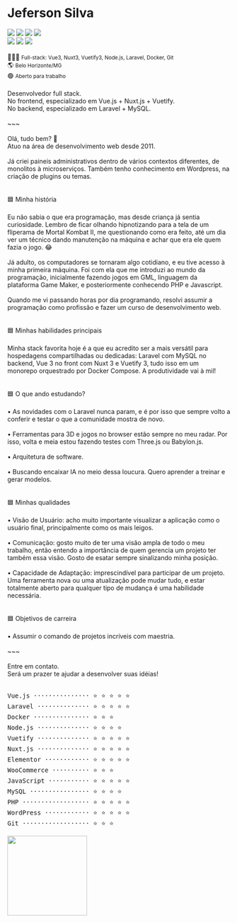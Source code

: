 # Jeferson Silva

<!--curriculum:start-->
<a href="https://www.linkedin.com/in/jeferson-siqueira/" target="_blank"><img loading="lazy" src="https://img.shields.io/badge/-LinkedIn-%230077B5?style=for-the-badge&logo=linkedin&logoColor=white" target="_blank"></a>
<a href="https://github.com/jeff-silva/jeff-silva" target="_blank"><img loading="lazy" src="https://img.shields.io/badge/Github-000?style=for-the-badge&logo=github" target="_blank"></a>
<a href="https://jeff-silva.github.io" target="_blank"><img loading="lazy" src="https://img.shields.io/badge/Portfolio-000000?style=for-the-badge&logo=About.me" target="_blank"></a>
<a href="https://raw.githubusercontent.com/jeff-silva/jeff-silva/main/data/cv-jeferson-silva.pdf" target="_blank"><img loading="lazy" src="https://img.shields.io/badge/Curriculo-000000?style=for-the-badge&logo=About.me" target="_blank"></a>
<br />
<a href="https://wa.me/message/NG7A2SW25XIEI1" target="_blank"><img loading="lazy" src="https://img.shields.io/badge/WhatsApp-25D366?style=for-the-badge&logo=whatsapp&logoColor=white" target="_blank"></a>
<a href="mailto:jeferson.i.silva@gmail.com" target="_blank"><img loading="lazy" src="https://img.shields.io/badge/Gmail-D14836?style=for-the-badge&logo=gmail&logoColor=white" target="_blank"></a>
<a href="tel:+5531995271426" target="_blank"><img loading="lazy" src="https://img.shields.io/badge/(31) 99527 1426-000000?style=for-the-badge&logoColor=white" target="_blank"></a>
<br /><br />
👨🏻‍💻 <small>Full-stack: Vue3, Nuxt3, Vuetify3, Node.js, Laravel, Docker, Git</small><br />
🌎 <small>Belo Horizonte/MG</small><br />
🟢 <small>Aberto para trabalho</small><br />
<br />
Desenvolvedor full stack.<br />    No frontend, especializado em Vue.js + Nuxt.js + Vuetify.<br />    No backend, especializado em Laravel + MySQL.<br />    <br />    ~~~<br />    <br />    Olá, tudo bem? 👋<br />    Atuo na área de desenvolvimento web desde 2011.<br />    <br />    Já criei paineis administrativos dentro de vários contextos diferentes, de monolitos à microserviços. Também tenho conhecimento em Wordpress, na criação de plugins ou temas.<br />    <br />    <br />    🟦 Minha história<br />    <br />    Eu não sabia o que era programação, mas desde criança já sentia curiosidade. Lembro de ficar olhando hipnotizando para a tela de um fliperama de Mortal Kombat II, me questionando como era feito, até um dia ver um técnico dando manutenção na máquina e achar que era ele quem fazia o jogo. 😂<br />    <br />    Já adulto, os computadores se tornaram algo cotidiano, e eu tive acesso à minha primeira máquina. Foi com ela que me introduzi ao mundo da programação, inicialmente fazendo jogos em GML, linguagem da plataforma Game Maker, e posteriormente conhecendo PHP e Javascript.<br />    <br />    Quando me vi passando horas por dia programando, resolvi assumir a programação como profissão e fazer um curso de desenvolvimento web.<br />    <br />    <br />    🟦 Minhas habilidades principais<br />    <br />    Minha stack favorita hoje é a que eu acredito ser a mais versátil para hospedagens compartilhadas ou dedicadas: Laravel com MySQL no backend, Vue 3 no front com Nuxt 3 e Vuetify 3, tudo isso em um monorepo orquestrado por Docker Compose. A produtividade vai à mil!<br />    <br />    <br />    🟦 O que ando estudando?<br />    <br />    • As novidades com o Laravel nunca param, e é por isso que sempre volto a conferir e testar o que a comunidade mostra de novo.<br />    <br />    • Ferramentas para 3D e jogos no browser estão sempre no meu radar. Por isso, volta e meia estou fazendo testes com Three.js ou Babylon.js.<br />    <br />    • Arquitetura de software.<br />    <br />    • Buscando encaixar IA no meio dessa loucura. Quero aprender a treinar e gerar modelos.<br />    <br />    <br />    🟦 Minhas qualidades<br />    <br />    • Visão de Usuário: acho muito importante visualizar a aplicação como o usuário final, principalmente como os mais leigos.<br />    <br />    • Comunicação: gosto muito de ter uma visão ampla de todo o meu trabalho, então entendo a importância de quem gerencia um projeto ter também essa visão. Gosto de esatar sempre sinalizando minha posição.<br />    <br />    • Capacidade de Adaptação: imprescindível para participar de um projeto. Uma ferramenta nova ou uma atualização pode mudar tudo, e estar totalmente aberto para qualquer tipo de mudança é uma habilidade necessária.<br />    <br />    <br />    🟦 Objetivos de carreira<br />    <br />    • Assumir o comando de projetos incríveis com maestria.<br />    <br />    ~~~<br />    <br />    Entre em contato.<br />    Será um prazer te ajudar a desenvolver suas idéias!
<br /><br />
<pre>
Vue.js ··············· ⭐ ⭐ ⭐ ⭐ ⭐ 
Laravel ·············· ⭐ ⭐ ⭐ ⭐ ⭐ 
Docker ··············· ⭐ ⭐ ⭐ 
Node.js ·············· ⭐ ⭐ ⭐ ⭐ 
Vuetify ·············· ⭐ ⭐ ⭐ ⭐ ⭐ 
Nuxt.js ·············· ⭐ ⭐ ⭐ ⭐ ⭐ 
Elementor ············ ⭐ ⭐ ⭐ ⭐ ⭐ 
WooCommerce ·········· ⭐ ⭐ ⭐ 
JavaScript ··········· ⭐ ⭐ ⭐ ⭐ ⭐ 
MySQL ················ ⭐ ⭐ ⭐ ⭐ 
PHP ·················· ⭐ ⭐ ⭐ ⭐ ⭐ 
WordPress ············ ⭐ ⭐ ⭐ ⭐ ⭐ 
Git ·················· ⭐ ⭐ ⭐ 
</pre>
<!--curriculum:final-->

<img loading="lazy" height="180em" src="https://github-readme-stats.vercel.app/api/top-langs/?username=jeff-silva&layout=compact&langs_count=7&theme=dracula" />

<!-- :house:    Belo Horizonte/MG <br>
:iphone:   <img src="https://img.shields.io/badge/&#x2b;&#x35;&#x35;&#160;&#x28;&#x33;&#x31;&#x29;&#160;&#x39;&#x39;&#x35;&#x32;&#x37;&#x2010;&#x31;&#x34;&#x32;&#x36;-ffffff"><br>
:envelope:  jeferson.i.silva@gmail.com

&#x6a;&#x65;&#x66;&#x65;&#x72;&#x73;&#x6f;&#x6e;&#x2e;&#x69;&#x2e;&#x73;&#x69;&#x6c;&#x76;&#x61;&#x40;&#x67;&#x6d;&#x61;&#x69;&#x6c;&#x2e;&#x63;&#x6f;&#x6d; -->

<!-- #### Hi, im Jeferson 👋
I have been a web developer since 2011.
I am an enthusiast of simple tools that help me focus only on the business rules of the system.

<h3 align="center">Skills</h3>
<p align="center">
    <img height="25px" src="https://img.shields.io/badge/MySQL-004260?style=for-the-badge&logo=mysql&logoColor=white">
    <img height="25px" src="https://img.shields.io/badge/PHP-7377ad?style=for-the-badge&logo=php&logoColor=ffffff">
    <img height="25px" src="https://img.shields.io/badge/Laravel-FF2D20?style=for-the-badge&logo=laravel&logoColor=white">
    <img height="25px" src="https://img.shields.io/badge/CSS-3595cf?style=for-the-badge&logo=css&logoColor=white">
    <img height="25px" src="https://img.shields.io/badge/HTML5-dd4b25"/>
    <img height="25px" src="https://img.shields.io/badge/Javascript-f0d53c"/>
    <br>
    <img height="25px" src="https://img.shields.io/badge/Wordpress-207196?style=for-the-badge&logo=wordpress&logoColor=ffffff">
    <img height="25px" src="https://img.shields.io/badge/Docker-2392e6"/>
    <img height="25px" src="https://img.shields.io/badge/Vue.js-35495E?style=for-the-badge&logo=vue.js&logoColor=4FC08D">
    <img height="25px" src="https://img.shields.io/badge/nuxt.js-00C58E?style=for-the-badge&logo=nuxt.js&logoColor=white">
    <img height="25px" src="https://img.shields.io/badge/Bootstrap-563D7C?style=for-the-badge&logo=bootstrap&logoColor=white">
    <br>
    <img height="25px" src="https://img.shields.io/badge/Unity-100000?style=for-the-badge&logo=unity&logoColor=white">
    <img height="25px" src=" https://img.shields.io/badge/Git-F05032?style=for-the-badge&logo=git&logoColor=white">
    <img height="25px" src="https://img.shields.io/badge/firebase-ffca28?style=for-the-badge&logo=firebase&logoColor=black">
    <img height="25px" src="https://img.shields.io/badge/jQuery-0769AD?style=for-the-badge&logo=jquery&logoColor=white">
    <img height="25px" src="https://img.shields.io/badge/Three.js-eeeeee?style=for-the-badge&logo=three.js&logoColor=000000">
</p>


<h5 align="center">Contact-me</h5>

<p align="center">
    <a href="https://www.linkedin.com/in/jeferson-siqueira/" target="_blank">
        <img src="https://img.shields.io/badge/LinkedIn-0077B5?style=for-the-badge&logo=linkedin&logoColor=white"/>
    </a>
    <a href="https://wa.me/message/NG7A2SW25XIEI1" target="_blank">
        <img src="https://img.shields.io/badge/WhatsApp-25D366?style=for-the-badge&logo=whatsapp&logoColor=white"/>
    </a>
    <a href="mailto:jeferson.i.silva@gmail.com" target="_blank">
        <img src="https://img.shields.io/badge/Gmail-D14836?style=for-the-badge&logo=gmail&logoColor=white"/>
    </a>
    <a href="https://labscript.dev" target="_blank">
        <img src="https://img.shields.io/badge/labscript.dev-100000?style=for-the-badge&logoColor=white"/>
    </a>
</p> -->

<!--START_SECTION:waka-->
<!--END_SECTION:waka-->

<!-- <br><br>
***

<h3 align="center">Stats</h3>

<p align="center">
    <img src="https://wakatime.com/share/@05fd4174-02f8-42e9-9cc9-d57c780c01f7/1921cb4d-198b-43f7-b774-5018b7cf5786.svg" alt="" width="45%">
    <img src="https://wakatime.com/share/@05fd4174-02f8-42e9-9cc9-d57c780c01f7/b5ae9621-2225-4e4e-a2ff-8f8bc941144a.svg" alt="" width="45%">
</p>
<br>

<p align="center">
    <img align="center" src="https://github-readme-stats.vercel.app/api/top-langs?username=jeff-silva&show_icons=true&locale=en&layout=compact&count_private=true" alt="jeff-silva" width="45%" /> &nbsp;
    <img align="center" src="https://github-readme-stats.vercel.app/api?username=jeff-silva&show_icons=true&locale=en&count_private=true" alt="jeff-silva" width="45%" />
    <br><br>
    <img src="https://github-profile-trophy.vercel.app/?username=jeff-silva&margin-w=15&margin-h=15&row=2&column=6" alt="jeff-silva" width="100%" />
    <br><br>
    <img src="https://github-readme-stats.vercel.app/api/wakatime?username=jeffsilva" alt="" height="200px">
</p>

![Snake animation](https://github.com/jeff-silva/jeff-silva/blob/output/github-contribution-grid-snake.svg) -->
